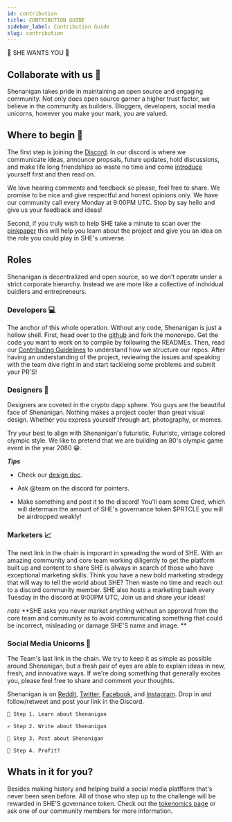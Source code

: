 ```yaml
---
id: contribution
title: CONTRIBUTION GUIDE
sidebar_label: Contribution Guide
slug: contribution
---
```


<p class='big'>
👊️ SHE WANTS YOU 👊️
</p>

## Collaborate with us 👫️

Shenanigan takes pride in maintaining an open source and engaging community. Not only does open source garner a higher trust factor, we believe in the community as builders. Bloggers, developers, social media unicorns, however you make your mark, you are valued.

## Where to begin 🔎️

The first step is joining the [Discord](http://www.she.energy/join).
In our discord is where we communicate ideas, announce propsals, future updates, hold discussions, and make life long friendships so waste no time and come [introduce](https://discord.gg/3N6YRD4) yourself first and then read on.

We love hearing comments and feedback so please, feel free to share. We promise to be nice and give respectful and honest opinions only. We have our community call every Monday at 9:00PM UTC. Stop by say hello and give us your feedback and ideas!

Second, if you truly wish to help SHE take a minute to scan over the [pinkpaper](./pinkpaper) this will help you learn about the project and give you an idea on the role you could play in SHE's universe.

## Roles

Shenanigan is decentralized and open source, so we don't operate under a strict corporate hierarchy. Instead we are more like a collective of individual buidlers and entrepreneurs.

### Developers 💻️

The anchor of this whole operation. Without any code, Shenanigan is just a hollow shell. First, head over to the [github](http://github.com/shenanigandapp) and fork the monorepo. Get the code you want to work on to compile by following the READMEs. Then, read our [Contributing Guidelines](https://github.com/ShenaniganDApp/shenanigan-monorepo/blob/master/Contributing.md) to understand how we structure our repos. After having an understanding of the project, reviewing the issues and speaking with the team dive right in and start tackleing some problems and submit your PR'S!

### Designers 🎨️

Designers are coveted in the crypto dapp sphere. You guys are the beautiful face of Shenanigan. Nothing makes a project cooler than great visual design. Whether you express yourself through art, photography, or memes.

Try your best to align with Shenanigan's futuristic, Futuristc, vintage colored olympic style.
We like to pretend that we are building an 80's olympic game event in the year 2080 😁.

**_Tips_**

* Check our [design doc](./na).

* Ask @team on the discord for pointers.

* Make something and post it to the discord! You'll earn some Cred, which will determain the amount of SHE's governance token $PRTCLE you will be airdropped weakly!

### Marketers 📈
The next link in the chain is imporant in spreading the word of SHE. With an amazing community and core team working diligently to get the platform built up and content to share SHE is always in search of those who have exceptional marketing skills. Think you have a new bold marketing stradegy that will way to tell the world about SHE? Then waste no time and reach out to a discord community member. SHE also hosts a marketing bash every Tuesday in the discord at 9:00PM UTC, Join us and share your ideas! 

_note_
**SHE asks you never market anything without an approval from the core team and community as to avoid communicating something that could be incorrect, misleading or damage SHE'S name and image. **


### Social Media Unicorns 🦄️

The Team's last link in the chain. We try to keep it as simple as possible around Shenanigan, but a fresh pair of eyes are able to explain ideas in new, fresh, and innovative ways. If we're doing something that generally excites you, please feel free to share and comment your thoughts.

Shenanigan is on [Reddit](https://www.reddit.com/r/SheDapp), [Twitter](https://twitter.com/She_Dapp), [Facebook](https://www.facebook.com/shenanigan.dapp/), and [Instagram](https://she.energy/wiki/contribution/). Drop in and follow/retweet and post your link in the Discord.

```
📖️ Step 1. Learn about Shenanigan

✍️ Step 2. Write about Shenanigan

📱️ Step 3. Post about Shenanigan

💱️ Step 4. Profit?
```

## Whats in it for you? 

Besides making history and helping build a social media platfform that's never been seen before. All of those who step up to the challenge will be rewarded in SHE'S governance token. Check out the [tokenomics page](./tokenomics#weekly-distrubution) or ask one of our community members for more information.

